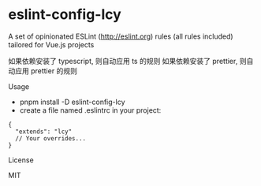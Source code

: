 # eslint-config-lcy

A set of opinionated ESLint (http://eslint.org) rules (all rules included) tailored for Vue.js projects

如果依赖安装了 typescript, 则自动应用 ts 的规则
如果依赖安装了 prettier, 则自动应用 prettier 的规则

Usage

- pnpm install -D eslint-config-lcy
- create a file named .eslintrc in your project:
```
{
  "extends": "lcy"
  // Your overrides...
}
```

License

MIT
